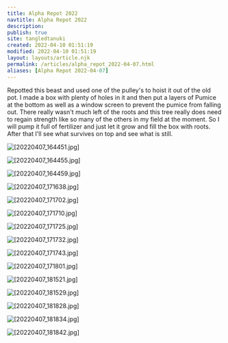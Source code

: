 ```yaml
---
title: Alpha Repot 2022
navtitle: Alpha Repot 2022
description: 
publish: true
site: tangledtanuki
created: 2022-04-10 01:51:19
modified: 2022-04-10 01:51:19
layout: layouts/article.njk
permalink: /articles/alpha_repot_2022-04-07.html
aliases: [Alpha Repot 2022-04-07]
---
```


Repotted this beast and used one of the pulley's to hoist it out of the old pot. I made a box with plenty of holes in it and then put a layers of Pumice at the bottom as well as a window screen to prevent the pumice from falling out. There really wasn't much left of the roots and this tree really does need to regain strength like so many of the others in my field at the moment. So I will pump it full of fertilizer and just let it grow and fill the box with roots. After that I'll see what survives on top and see what is still.

![[20220407_164451.jpg]](/img/20220407_164451.jpg "[[20220407_164451.jpg]]")

![[20220407_164455.jpg]](/img/20220407_164455.jpg "[[20220407_164455.jpg]]")

![[20220407_164459.jpg]](/img/20220407_164459.jpg "[[20220407_164459.jpg]]")

![[20220407_171638.jpg]](/img/20220407_171638.jpg "[[20220407_171638.jpg]]")

![[20220407_171702.jpg]](/img/20220407_171702.jpg "[[20220407_171702.jpg]]")

![[20220407_171710.jpg]](/img/20220407_171710.jpg "[[20220407_171710.jpg]]")

![[20220407_171725.jpg]](/img/20220407_171725.jpg "[[20220407_171725.jpg]]")

![[20220407_171732.jpg]](/img/20220407_171732.jpg "[[20220407_171732.jpg]]")

![[20220407_171743.jpg]](/img/20220407_171743.jpg "[[20220407_171743.jpg]]")

![[20220407_171801.jpg]](/img/20220407_171801.jpg "[[20220407_171801.jpg]]")

![[20220407_181521.jpg]](/img/20220407_181521.jpg "[[20220407_181521.jpg]]")

![[20220407_181529.jpg]](/img/20220407_181529.jpg "[[20220407_181529.jpg]]")

![[20220407_181828.jpg]](/img/20220407_181828.jpg "[[20220407_181828.jpg]]")

![[20220407_181834.jpg]](/img/20220407_181834.jpg "[[20220407_181834.jpg]]")

![[20220407_181842.jpg]](/img/20220407_181842.jpg "[[20220407_181842.jpg]]")
